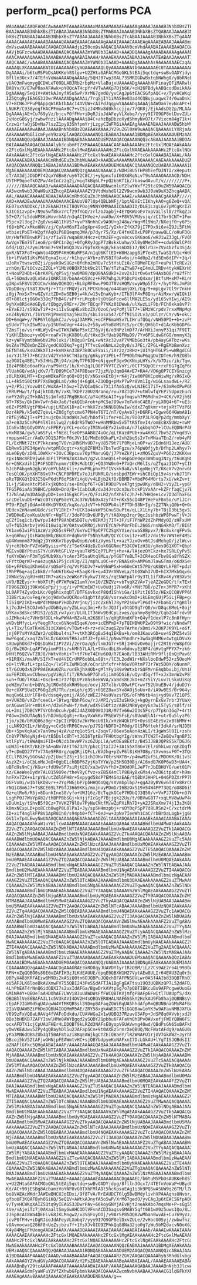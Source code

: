 # perform_pca() performs PCA

    WAoAAAACAAQFAQACAwAAAAMTAAAABAAAAxMAAAAMAAAAEAAAAAgABAAJAAAAB3NhbXBsZTEA
    BAAJAAAAB3NhbXBsZTIABAAJAAAAB3NhbXBsZTMABAAJAAAAB3NhbXBsZTQABAAJAAAAB3Nh
    bXBsZTUABAAJAAAAB3NhbXBsZTYABAAJAAAAB3NhbXBsZTcABAAJAAAAB3NhbXBsZTgAAAMN
    AAAACAAAAAEAAAABAAAAAQAAAAEAAAACAAAAAgAAAAIAAAACAAAEAgAAAAEABAAJAAAABmxl
    dmVscwAAABAAAAACAAQACQAAAAdjb250cm9sAAQACQAAAAV0cmVhdAAABAIAAAABAAQACQAA
    AAVjbGFzcwAAABAAAAABAAQACQAAAAZmYWN0b3IAAAD+AAADDQAAAAgAAAABAAAAAgAAAAEA
    AAACAAAAAQAAAAIAAAABAAAAAgAABAIAAAH/AAAAEAAAAAIABAAJAAAAATEABAAJAAAAATIA
    AAQCAAAC/wAAABAAAAABAAQACQAAAAZmYWN0b3IAAAD+AAAADgAAAAhAs9AAAAAAAECzqAAA
    AAAAQLXKAAAAAABAtOIAAAAAAECymQAAAAAAQLQyAAAAAABAtb0AAAAAAEC0TAAAAAAAAAAA
    DgAAAAi/b6tuMSPbDsAUKKeh8Slgv+U2ZHta6AFACMGoGKL5tEAj5qctdq+swBvGADYjdyg/
    8flln3Ocx7/4TEfnVoWaAAAADgAAAAg/5QHJ07wp38AL73SMRIGDwBxtqbNWhg0/y8bRNeEU
    yUAO3mFwqmygQCDWLeT09BLABJRb2rbpMz+VlaBujxUAAAAADgAAAAhAHFinayQFiMARwlCa
    BA8Yv/X/E7wP0axAFAwk+pYOQcATHcpYr4VTwAAKp7Djb6K/+oH26FBdykABQcodBoikAAAA
    DgAAAAg/5eQ1V+AWtkAJnyfA5o5wP/XrM67gedO/yvCAgJp6tEACSGfpAQC+v/TyvHCWKqXA
    IZ5Qtq9yIEAGS3JDwrPAAAAADgAAAAi/7rqSjIY1iMAS8eO3ad4CQBujuaqwx74/6waDnk3h
    V7+8CN6JPPuPQAppqW1KbIbAAcI4OVUW+cAIPdJqqywYAAAADgAAAAjAAWOan7evNcAPc+bs
    LNUKP/C938yeqfHACPFmuAxBC7+vCSizJ4MNv8d0khccjjo/7/QK0j/EjkAdsDG2p/MLAAAA
    DgAAAAjAE+Cu769yVz/bjcvP0fFHv+iDgRJioJdAFeyVLXobq7/yyy9I7O9GP8elDxvZULe/
    2vHocG0Syj/zwbwfnzilAAAADgAAAAi84C+ahzBpDbzoXydShmyNvO7t/7Vixcm84g71k+GR
    Crzw1rfaOjSDvNa7lszZ1py83ShfpmYrjLzgyCIWFR6iAAAEAgAAAAEABAAJAAAABW5hbWVz
    AAAAEAAAAAwABAAJAAAABnNhbXBsZQAEAAkAAAAJY29uZGl0aW9uAAQACQAAAAViYXRjaAAE
    AAkAAAAMbGlicmFyeV9zaXplAAQACQAAAANQQzEABAAJAAAAA1BDMgAEAAkAAAADUEMzAAQA
    CQAAAANQQzQABAAJAAAAA1BDNQAEAAkAAAADUEM2AAQACQAAAANQQzcABAAJAAAAA1BDOAAA
    BAIAAAABAAQACQAAAAlyb3cubmFtZXMAAAAQAAAACAAEAAkAAAAHc2FtcGxlMQAEAAkAAAAH
    c2FtcGxlMgAEAAkAAAAHc2FtcGxlMwAEAAkAAAAHc2FtcGxlNAAEAAkAAAAHc2FtcGxlNQAE
    AAkAAAAHc2FtcGxlNgAEAAkAAAAHc2FtcGxlNwAEAAkAAAAHc2FtcGxlOAAABAIAAAL/AAAA
    EAAAAAEABAAJAAAACmRhdGEuZnJhbWUAAAD+AAADEwAAAAMAAAAQAAAACAAEAAkAAAADUEMx
    AAQACQAAAANQQzIABAAJAAAAA1BDMwAEAAkAAAADUEM0AAQACQAAAANQQzUABAAJAAAAA1BD
    NgAEAAkAAAADUEM3AAQACQAAAANQQzgAAAAOAAAACD/NDHiBU5THP8hEefDJNTI/xHeputm5
    cT/AX3djJDbDP742qxYdBm8/uy6T2C8C/j+ySpnxfoI0OXdRqNLvT9sAAAAOAAAACD/NDHiB
    U5THP9qoeTkOZPw/4nInCz2g2j/migTkBq6LP+pQ2kbKT1k/7baswdAvuT/v////////P+//
    //////8AAAQCAAAD/wAAABAAAAADAAQACQAAABNwcmluY2lwYWxfY29tcG9uZW50AAQACQAA
    AA5wcm9wb3J0aW9uX3ZhcgAEAAkAAAAZY3VtdWxhdGl2ZV9wcm9wb3J0aW9uX3ZhcgAABAIA
    AAL/AAAAEAAAAAEABAAJAAAACmRhdGEuZnJhbWUAAAQCAAAE/wAAAA0AAAACgAAAAP////gA
    AAD+AAADEwAAAAUAAAAOAAAACEAUoV87lOp4QBLbNFj/1ptAEVEtIIKhykAO+g6ZeQ+vQA3B
    RE07xxVADDkC/1h2EkAHJtKIT8QVPOoj9NNYKMMAAAIOAAADID/DLE1LzgLGv7pMCgKrIZG/
    k3ICG1zvpD+/N9o5wf8kv7rCfZ9fYGO/zrlzGJapbj+4E7QKWUoEv7xpVaLlsl0/zYkqZJAb
    5T+Q7/fc5doWP8KiWxvrhAG/n3qACIHVez+/uwA9w/X+P8V5VMUysjq/zC17br9CNT+1Fmop
    P5pcv2l3og2+Zg0/ws481IHV57+yvPYNnhhCv9A9U+g248u/rWg+M19Wq7/NXejF0+y6P5yG
    f68+bPC/xMkoHNV/zj/CyAxM6xFIv8gXpr49odI/yIxkrZfKX79jI7PDx9i6v4I9Ji5FtWg/
    wtbieiPoET+W2gfYAqOiP6BQeqmq3WA/p7dyr7S/Xz/E4fnKE0xLP8PYpawwQLC/oHuFDQo9
    Ur/HWfHTBswKP71s/zf1w78/wqaBAU44cz+Qtm2EF+gvv8cxvGKGao6/wHJiwZ3JgL/FV0hQ
    AwVgv7Em7STieo8/pr6PC1n2gj+0fgRXyJgpP7zBskxUuhw/Xl8y0MeCNT++cdwSSWlCP4Uu
    Gfd/LQI/szymiMrmE7+VHlWGQXJVv79pfnXEHq8/kEas6DXE17/BKlrD3+ZVv4bzfx3SjAy/
    gxR/NTXFoT+qWmto4DQ9P4KHOKuMFSA/n1qU6KftED+W8Hzapg8iP7exELTwaSI/U1c+WdO8
    tb+lFVa6IiKsP6UEgnaIcuc/rh1hqvrAYb+z8VS8IfbAv6sj/n4d0p2/tdSEm6dIPr+3q/07
    uJoRv7twswz0Zji/pyek9wSUGz+0fdho2mROv7c5tYsUIi0/cTBMeFEXpT+euPalTcREv2Os
    zrhQm/E/tOCvzcZZQL+Y1MbV0BOXP3bk9c2llTW/tTzhaZYw87+qI4mULIRDv4tykHEXrHS/
    t+NouP2HDb+GbrKXPG/qP5vj/yw0MB8/dpQ8NASUkD+2xv2sIUrOv6xt94AxbQ8/ru2fFhSh
    dL+lGDmdvaQLv5AviORRl30/boAA+DSVcz+HFR7WhgJUP5DcPUxQ4xm/jBtfsM+xM7+KLn0S
    gINpv5F8VU2O1Cm/kkWyOQKQOj+BL8pRF0wuP9OJT0VsHQM/swyW9p5fZr+/hytP8iJmP8Qi
    VDpD0cy/tY8TJDvMjr+7TzrYMQVjv7LFPCKU6oq/o440amjOXL/Gg/9+mpLgv7Gl9r7nkHm/
    z0gj7nxSxT+wGZyYztZDv8w5EB0jw4k/w15vEnaKyb+/ITb3lP4vP8QnsrAiMxw/yWIQk1k9
    dT+80lctj06Ov33Oq7fhB4G/sPf+rLMcpb+ljOtGoFcov6llMA2LE5s/yd16SvYIwj/AI9oC
    9yhXv8R5eAoGEy6/tObgzy9REr+/2WrTBCqnP7VKz01DWwk/ulXwzLiF9b/FCh0xka8vP7sX
    +EYaEJI/sS92wTiP+z+i1IvSuqHEv8bzZX/OzoC/wqPcMjlET7+lEMzWCrpdv7rxxMNpMq6/
    xnZ4ky6DYL/IGYUYRjPmv8qnaj5HU3S/sbLiosxS47/Dff9I5I2Lv3/oDlzr/CY/vN+okCz9
    DD+6mqW+y/76P6YlGSpkCJa/vsgJ3AMPkj+oCFP6maWSv7LIHrufQGq/vNH50PI++b+zvF9a
    gSUdv7TckISwMJa/p1SUfmGVqr+44su2+58yv6YoBVMSYcS/prC9jQH6bT+d1AcKbhGDP64v
    7ZmsTjo/vsr+HLWjvD+wITWXJWNeP5xtZ76yVj6/o3NPzlmDf7/ArHXiJxnyP31qi7F9ITI/
    YiKHlEbboz+yvDQ+rnaFv7HjKX80luO/tHxd3kfUab98PNsD9/7Yv6PSLdwGfGO/mnmyX3pl
    kz+yWFVymtbNv6bV2Molxki/lh8qu0rEnL+wNtXc32vaP7VMBbGo3tA/pb4ayGATbz+wKs1J
    9sZAv7MZ0eDnZZ0/gedCXOIKq7+gdj7TfvcGv6NmLx2qOy0/sJPEi/ZPGL+RgEMbBonXvzjZ
    bEfNT4G/ksUZHkXT1z+knNXkn33BP3k0CuFVaii/iXr2z/zRHz+iUIYqHTGLP5+wWRgdCGk/
    io/YJ17El7+BC23cVd2Yv5X6CTH3pZg/g6kypY1PEL+ffP9DbTNuP6qgDvZDTeK/h9ZOB5u5
    az9GUIq4BEL7v5JHHiZRj94/xiHyT7P63D+oNjgyeF3gv9cKNopLHYs/k/b7Dzu/ib/Tqw/t
    I8z4P8bEo6oaFKa/nyP9vH3/lb/K+h2qJLO8P7VVTCZVnYi/0CT7SQpOEr+rxF6G7gZqP6n8
    VlUahGQ/wdAjcKv7/T/D09MCe7J4P8Bser7JjzM/pJqmD4A+E7+RA4/VOKgOP7CEYGnzcgQ/
    z0LRbXHLMT++ExpeWDkaP8nq6Q+QOj0/xNGsxkEtBj+rK4j7iw80P8KCpoWiwNg/sR6IxQ4q
    LL+4k5tG0QtKP7XsBWgBLaO/xHoj4+6gDL+Z1ODg+pMxP7wPr8Vm1Ig/wiGLsavdwL+/R2Ig
    y+2/P5ijYovwOtC/WoXA+lh5wz+lZVQCaQScv7X11fAm5zQ/wLNJEC17iT+/63mReXPwP6NE
    2RRUPHw/t/fp4jktDD/B/7xKLTKDP720UzNrano/rxu78ZIQ97+utWlwfqYEP75UpozEucW/
    nxFY2dty2T+k0AISs1mfv8J7RgBKAoC/aY4cMSeA1T+ypfmqswh7P6MdhvJ+4CK/vV2jh6BK
    9T+7K5v/QkIWv7wfn54xJa6/fekQIbArob+pMCSeJO9wv7mTwXoC4E8/ryLX0Q4+6T+uE3xm
    e6Z+P5MlVgtP9b4/upjLMZaK1D+aC+rhkX7zv3KNUDDNwIw/ddxZ7q0kmr+tejxRtTVzP6Bg
    Dzr4kPk/k5e0Z7qevL+Z86gfgtcmv67PN4eT67I/nT/QyAvb7j+D6RFL+Igwv664GWmA8IA/
    rBfEj9NZjT+sPt3nujcQv30adaKs7wO/h8of9lifer+mIJs/9U0zP3LROqPp2dg/mmbXyY1G
    a7+e83z5CnP6P4lXlnslwq2/s6drR5TWO7+wHnMMRbw5v5TtR5fmvI4/omEcBX5UWz+rwMYX
    1CoEv3NjGOyOVVc/sFPEP/pYCL+ocGcyIM3Nv6EYx2iwUsA/n7lqkbqhO7+lCUuEQDNrP4Pc
    vHxM83A/gw5/a6SFyL+f6EdLfseOP5AABUZ4uOc/qLtKazdPUb+xw4HXGl7bv5Z2Vvqd3Ve/
    rmppsm4Czr/AoD/DO1SJP9nF0cJVr1Q/MmEd6QkaPL+2xh2bqSsIv7nMNaaTEn2/rob4yRE1
    FL/EcMNt7ZtCP7kkzangTV0/n1HNSMvUD7+yU8579t7lP8MjeLnOP+w/2Edn6H1Jez/AUD7+
    EbRwv51PE34peVu/wtpMlOcgtr+xKg8ZFBM3v7bsTwdFgzu/x76pW0fjyb/Dfhp2LAhyv7eR
    aLe0EyQ/zD4L10WKkr+3UvC3Bpcuv70pfMaruGQ/j7PYeZkYjL+zMQSZguV+P6O2z2KKKwA/
    rpx1NBc8Rb9jw6E3EF1TP9KWZoX3AwY/qzvLDaeQ5L+ho6pGDe0qv38Wbug1Nzy/t6uKgNLy
    6r+QSKxUih12P4FSDD7nymm/tK9sMdbtDj+QD3YW0n0+P7xQrcM6lIs/qZTgaz31O7+yCIEc
    hJchP4bgmNJgh/W/oHYLbAEklj+/ewPRLphxP5fIVskk9a8/vNlgoNejYT/KKcX7v2nrv6En
    7esQlOK/pYXHT89x97+CNCP8PDFEv7oJiFUNRLO/snsbpd7EWr+shC0iOp15v4srvbJ71Fe/
    oRzTDKGQtD93I5QxP6dtP8dPShYiXgU/v4LBjb2kfD/BBMB7+MbdP64M0rts7xU/wkZv+tj6
    IL+j/S6veXtcP5KFxjkQhoi/se+BnOpf6T+GWlR9DUPVv47gtjpwUKy/dOH2+ViyZL+yp6VI
    TFG5P6iaAV39BHC/pkK0+DnU/D+lCabCuR/dv34JrcOcn3u/hckP1VxAAr+kZFrfaqCjv7BW
    f37NlnA/m1DAGqDyDD+1xe1bEgkCP5+/O/FzLR2/nfXh6TcJh7+h7HHQeeicv7D3dThxF6A/
    srcDelvuDb+FWzc0TsYqP6deYCJc37W/bk0xAzyf4T+nKx55cI48P7HeFxF8n5o/uYiJCrv9
    PT9rPZqTj0dAv46XWcDY0XO/kqXo/pJcVT+kFOXPbAslP7TDh98N+Ig/sZ2TNkjQ0b+Q+0dr
    UEdcv2nNavmUGdc/scTV1BHE+7+UCKIo4xkWP5CnuSBuPto/qLLX1Lny7b+TBjO3bL5gv52X
    JWBDHeE/oxKusUoNFr+NgFl//3doP8tDv6UPByY/tA8Xmp3rqr9qcJsshbzWP8PwwTjV+JO/
    qCZfIsq1cb/DwYpvI4dfP8AhDdSDBTu/v0ERMJj7IT+3F/iF7PhWP2dZhPMdyOI/zHFxUWV1
    uT+fQ53Arbvjv9SI16wiqJW/0AtvwORROj/NUYEYCNPHP8rFbEL266S/nsNG4kM3/T/BIENb
    YK1av6IwiPh1AzW/zjK65s9FH7/GxYwI79pOP7C2SgKYVie/swaS8Bpvx7/Bc8vkrqFPv5wa
    k+qGHhu/jOiBaOqBWb/B6OOYFdqNv9Ff5NhYRaM/QCYCCsvi1z+xMlz7dv19v7WNTeF4M5a/
    qG4Wvmnm879dq2jDYnKKv7bpyQwQnp6/o6tzVymsfL+xazYJzxOvv6tJsdMehgO/jzlWcvqA
    Vj+cHJbOnFVZv6WByiis+P6/zTSeKX4UzD/DokGGGNmcP53COWIzH3U/gXes961XOT+Qbp97
    MGEvv8BYPtusS7Y/uXVHtGFLVz+yauTkP5CqP7LPrj+hv+A/lAjezOYCkz+hx7SRLCyPv5XG
    foKYnDW/nP3mTgSMUb9Xs/YcAor3P5saUtqlMLs/pYG8TYoBLT+2CR4eoCFbv8Ga8fhSZXi/
    vFYttDqrW7+nu4zugKA1P5jcsVJg/ZI/mphLu0C+er/BNASxR+AMP6mJlawGTma/oKdXGeyj
    Gb+yFFUSqiKhv6GV/sQ5oFG/q/VsPSDJv7+wS9kWP5xHv6UeCWt57PU/qK8QrLkFBT+pdzUq
    tMhPP6q+agIzbk8/rfoU6fbKwz+K5agKrk+qv43VrXWVeLa/tb0XWhI7UD+hIX7MkbGqv6qF
    2XWNcSy/qXU+mNJTR7+aKzv2eWKoP7kykw71YEs/rqENWFpAlr9y3TL1ifXRv4KyYH3Xv5m/
    uV0/B2Eysr+rhbXTtPjdP7WPeW21umY/nv10/ZNZVz+vbTyqX2VAv7jeAZ2oGDC/tfxTExKO
    FD96GZOQj39Kv6GpPp/jjug/i+yPMEmEW7+Uv0uUj17Hv6R/+MNt7B8/pZTn+3MPR7+xKhEf
    bL9AP74ZyvQxLKc/0g6hixdqDT/DTFGsvkxdP8QdIShViGa/16PitI655z/HExQCO8VPP6Nc
    31BErLa/ovFeg/ejoj9dvOwUQCRov41gbYtAgGU/vorxwkcDmD+ikLEmg6UjP5iLjFBp+gc/
    li5iQP2IKb+wOPdTM0HaP7HObJVrjnU/jizcZxEhl78yYP2s6wPlP6dT+2Fba6O/iYgB1lRQ
    kj7oJU+lSCOJv67ydObB4ym/yZbLxqc3mj+Rr5rJQ3fjv5tGD9qTrQ0/wrD8qc6MeL+8oj9b
    UYKav3dSkcSM1SI/p52Lrw7yxr/UL8LIT36Wv9EdCpLzves/gahmy8gRWz/Cqb2G4frdv9Rr
    sJZMkc4/c7VHrBfDDL+kwPWHA+RZv4Ln2K8BYly/qXgRXndXFb+Q4yf1doxlP7cBn8fHyn+/
    wVDvbMfycL+yYeqgR7ccv6VNoyE5qeK/om+icEMPmD+7pTQIHBWUP2wD9Y9fwic/sNndwFNU
    yL+T1x/lGaTKv8G3iiCXWeG/vTOwt+d+rz+eVCzuqGZpv7Arhe/xDmi/k2OKPJK9YL+o6fJ/
    jnj0P7sMYAdZWr2/qO8bul4ni7+vtKh3RCgBv54qIEKBu+k/om8JKauvGD+uv4SZMZ54v58w
    mwP6goC/xaq7ZaTkLD/GAXm6fR6Jv4fJ2+fpkEI/pNwwYhndhr+3wdaqW4M6v4wtgLDVuXe/
    sXUwphOXd7+DQsDaWxIJP7ZVi/2erOa/g5/lnmJG7r+SRj1HHGvOv6ojjrC2Rt6/eW8pTGGa
    Gj/Bw26DnLqAP7WyiumP3ts/skMh57LA/L+9VkcdbL8kv6dmvyEz8F4/qHvtqPPYX7+zk6+F
    DHHlP6QZVwTZ0J8/hWtvVoKi+T+tf7HeT4EHv6OO/R7EAo0/lB33AHiRMr9flj8oQjPav6ST
    +91R9Xi/mvAM/SIfkT+eU4VICrUMP6obbLs88t+/lC3L2odW1r+NXslboEdwP52+zSOeoMc/
    oU+ltVRufL+tpsGZq+/lv5PiZuMH1qK/oCnrihfxfr+hh6uVORtmP73r7Wz5DBY/oNunmPJq
    tT/GCUQdxNZPP8AEKAuOZRu/urEkjhX4Qb+gMlYFy189v9WtxbrSQFM/nE4qbbvLbj/Un1Pz
    auFEP2OLwvCUhew/pgViHglfiT/BMdw6P7Ghv5jimXGDGiE/uQyrd5g/fT+xJx3mnW2vP8lE
    suh+fUO/lR8Ai+Oscb+KIrI7fQLUPz8hshekWVA/xaBds8EJkD+mZr5iY/Luv7LSkxUiKq0/
    peWZmy7xnb+bQVqJgtROv88okRH9bpe/ocvjJ87xlb/UO0wtPCrwv7S2UVuEBv4/jduDJY4Y
    0z+cUXP3UaECP6OgZzRJTRu/znLgh/g3Sj+01EZ8axSYv8AOj5oUo+0/iA9w8ES/0r964ysS
    muqGv6LiUrlF8+0/dssq4yqmij/AS6/zWEZJP4sUVazsfDS/oFhM6tb4aj+yd9Vv7Z1QP5IW
    m+VUH3O/vXZnfceeCL+l9twgrUbhP6cw/rJ/MPI/yiE3uSkKkj+kgOyrnExGv7nbr3YUaXy/
    orAGuwsSHr+mOiK+n/d3v6hwN+f/XwK/wdX9I5Otiz/ABRJNRWyqvy6s3w15TyS/sOlf/sEF
    oL+2mij7DBCVP7VrOhnOcuk/pdCJ4AZX0D98OJ1R/M7fv66w2I3s5Fs/p7Tpkn3Gq7+4rtRM
    PAGwv2mOUTAgNiS/hDJmSpQg8j+rAxyVxWkKv7MSEW7SFsE/s8UoWElA1r+utr0u5lyzP61V
    Ijo/y26/bRUQ06z0gr+2pCIcPQG3v2WrMecU0Ik/xHzW4QkIPD+0ysUE4EzSv2xBtbMMr+G/
    jcLNK9IKIL+/bhQgy+cCv5bYRP6Cmvw/pJ791fNDFD+2P0dg/OlSP6ftekf3dkA/srNJDBFJ
    Qb++5pvXqXaCv7an9mwj4zA/uzrq1otSrL+ZsqvT/06ev5oAon4zALI/tJgWnSl0IL+zshdg
    Cn8YP7NReyNjd+U/tB5Dslc8hT+tJ6I6TptBv7FHOtbqYIg/sWnvJTCW2T+ZeBQw7qnBP3ZO
    ktlFpYi/t8WAQmiFID+ONJdb3nvWP7xz6ZUpLlA/wtDEa8EXfz/B453JBBJQP8S5kTDGJ6g/
    uGW3i+6TKT/KEZF5A+oNv7AFIT623JY/pkcCjtxI27+3A155XT8Gv7El/GhkLwo/qEZDqfR6
    yT+cDmQD27Y7v77Ae9FRUrg/qqQRjiQFcL/BVJhg+pZvP6l8iKH7O8y/tXvvmsvF0T+3TQmq
    ECLlP8JKySGOsA2/pZjUocSZ3j+1Sc1chIOHv7OtrsNXTB+/p4mwM2uf5L/MDOKK/Oi1v5X1
    AszXZ+i/oCbLoMeJeD+0gbELchBBP6ZyjKoTYYW/p25H5O30Bj/AI6xdB7K0P6wD3+UA4+I/
    uBFd9s9nCj/KGu+cfdU9v5P7siRjtEO/xa3wGVvfhD+ZHOdORLJeP7rJbEBHUYG/uet01Pqe
    Xz/EAeWeeDydv7ALO159O9e/theVRyCfvz+xEB5X4nClP8KHyBxGMs4/wZO6itpaDr+h9mca
    hnFXv7ZX+x1rpY8/utZdl6PH8r+5xpygd58dP7EM4S4zEAE/tQBbVJHHPL+046PDZXrPP7bV
    DGFVx0i/w1bTEKDBvr++2YgPNGjbP7pbHHQOoQq/sXVmbplbp7+qgA2ByBV6v6T47v8RrC6/
    rNQiC8m6J7+7sBCE69L7P6fJ3669KKi/mxjnuyPDmD/I6BzOxS19v54W4PP73QQ/oU8D6i5+
    Oz+qtRo6/R5jv8DunkIne38/yfo+UWJ16z/BcTqzkGCeP7HDbQJ3Q50/v+VxPJ7IOb+n37Wj
    LsghP0J7WVYpX82/thBPPBbSGj+kHjjfIcGgP7Bjjgk22Uy/t/0BVwG8T7+xqLMV8wUwP4qD
    uDuUm1y/tShvB5f0Cz+7VVK279l8v7PyNuCNtfM/wZpPXiRh7D+yA2JSRoXmv74j13s3K88/
    k0mxNCxpLD+px8Ccb8wgP8L0lPaI+Jy/sp5H4mzpbj+rsOYDqP5pP7d8LRSn2+C/xctdrMWy
    ZD+xif4nglkFP8V1ApR8in0/s94pb0+fCT+0eJ+w+3pNv7IeeWh1CaC/rbBrDaLogb+jg6OV
    GV1lv7p4LEwyNwUAAAQCAAAAAQAEAAkAAAADZGltAAAADQAAAAIAAABkAAAACAAABAIAAAAB
    AAQACQAAAAhkaW1uYW1lcwAAABMAAAACAAAAEAAAAGQABAAJAAAABmdlbmU4MwAEAAkAAAAG
    Z2VuZTc2AAQACQAAAAZnZW5lNTIABAAJAAAABmdlbmUxNwAEAAkAAAAGZ2VuZTk1AAQACQAA
    AAZnZW5lMjAABAAJAAAABmdlbmUxNQAEAAkAAAAGZ2VuZTk4AAQACQAAAAZnZW5lNjAABAAJ
    AAAABWdlbmU0AAQACQAAAAZnZW5lNjkABAAJAAAABmdlbmU0MgAEAAkAAAAGZ2VuZTc5AAQA
    CQAAAAdnZW5lMTAwAAQACQAAAAZnZW5lNzcABAAJAAAABmdlbmUxMQAEAAkAAAAGZ2VuZTk0
    AAQACQAAAAZnZW5lNDcABAAJAAAABmdlbmU4OQAEAAkAAAAGZ2VuZTE5AAQACQAAAAZnZW5l
    NzEABAAJAAAABmdlbmU4NAAEAAkAAAAGZ2VuZTgyAAQACQAAAAZnZW5lMzEABAAJAAAABmdl
    bmU0MAAEAAkAAAAGZ2VuZTQ2AAQACQAAAAZnZW5lMjUABAAJAAAABmdlbmU0MQAEAAkAAAAF
    Z2VuZTkABAAJAAAABmdlbmUxNgAEAAkAAAAGZ2VuZTU5AAQACQAAAAZnZW5lNTEABAAJAAAA
    BmdlbmU2MwAEAAkAAAAFZ2VuZTEABAAJAAAABmdlbmU1NgAEAAkAAAAGZ2VuZTI4AAQACQAA
    AAZnZW5lMTIABAAJAAAABWdlbmU2AAQACQAAAAZnZW5lMjMABAAJAAAABmdlbmUzNgAEAAkA
    AAAGZ2VuZTI5AAQACQAAAAZnZW5lOTcABAAJAAAABmdlbmU3OAAEAAkAAAAGZ2VuZTMwAAQA
    CQAAAAZnZW5lMzkABAAJAAAABmdlbmU5NgAEAAkAAAAGZ2VuZTgwAAQACQAAAAZnZW5lNDgA
    BAAJAAAABmdlbmU1MAAEAAkAAAAGZ2VuZTY3AAQACQAAAAVnZW5lMgAEAAkAAAAGZ2VuZTk5
    AAQACQAAAAZnZW5lNjgABAAJAAAABmdlbmUyMQAEAAkAAAAGZ2VuZTY0AAQACQAAAAZnZW5l
    NTMABAAJAAAABmdlbmU5MwAEAAkAAAAGZ2VuZTkyAAQACQAAAAZnZW5lNjUABAAJAAAABmdl
    bmU5MAAEAAkAAAAGZ2VuZTY2AAQACQAAAAZnZW5lNTcABAAJAAAABmdlbmUzNQAEAAkAAAAG
    Z2VuZTg4AAQACQAAAAZnZW5lODEABAAJAAAABmdlbmU4NQAEAAkAAAAGZ2VuZTc1AAQACQAA
    AAZnZW5lNjEABAAJAAAABmdlbmUxNAAEAAkAAAAGZ2VuZTI3AAQACQAAAAZnZW5lNDUABAAJ
    AAAABmdlbmU0MwAEAAkAAAAGZ2VuZTQ0AAQACQAAAAVnZW5lNwAEAAkAAAAFZ2VuZTgABAAJ
    AAAABWdlbmUzAAQACQAAAAZnZW5lNTUABAAJAAAABmdlbmU4NwAEAAkAAAAGZ2VuZTYyAAQA
    CQAAAAZnZW5lMjYABAAJAAAABmdlbmUxMAAEAAkAAAAGZ2VuZTcyAAQACQAAAAZnZW5lMzgA
    BAAJAAAABmdlbmU1NAAEAAkAAAAGZ2VuZTcwAAQACQAAAAZnZW5lMjIABAAJAAAABmdlbmUz
    NwAEAAkAAAAGZ2VuZTc0AAQACQAAAAZnZW5lOTEABAAJAAAABmdlbmUyNAAEAAkAAAAGZ2Vu
    ZTE4AAQACQAAAAZnZW5lNDkABAAJAAAABmdlbmUzMwAEAAkAAAAGZ2VuZTg2AAQACQAAAAZn
    ZW5lNTgABAAJAAAABmdlbmUzNAAEAAkAAAAGZ2VuZTMyAAQACQAAAAZnZW5lNzMABAAJAAAA
    BmdlbmUxMwAEAAkAAAAFZ2VuZTUAAAAQAAAACAAEAAkAAAADUEMxAAQACQAAAANQQzIABAAJ
    AAAAA1BDMwAEAAkAAAADUEM0AAQACQAAAANQQzUABAAJAAAAA1BDNgAEAAkAAAADUEM3AAQA
    CQAAAANQQzgAAAD+AAACDgAAAGRAE3xRD8qyJUAVDY1yr1RzQBM/iLz2Cs9AE2ro4L9930AS
    RPN+nZgQQBO0s80E6oZAFIH3zJLKdEAUUE/dpqE0QBXW1H27VytAEw8ULIr64EAU3Zq0r5qM
    QBPyX483KRFAEzwBM9Di2kASiQ0tn6OJQBPuJQQxhBFAFPNSOVLwr0ASf4AIb83DQBTRhOIC
    oU5AFJLK6loeBkAVXmwFV755QBI243PeSSdAFTJA1BgFgEATtsu19Q3UQBKzQP7L52dAFD/h
    4LhPhEAT4rNnQ6idQBXI7s2uxIdAFGa/BgwDrkAVtpSg7o7pQBTIBKcuBs9AFPcgweUuoEAT
    GMiNR4Y+QBOeTaAHDOhAE7LWVi83uUAWDWsFfFWCQBTKVjmfgPBAFp6FwItlTUAUpfS/dXo5
    QBQBhlVe86BAFA3L1c5V3kAVI4DV2H4sQBQVER8HALNAE6SSkY2HckAU9Fb8haj0QBNBsVsm
    cEpAFJIGW0d5qUAVgwW4VfMKQBSsl39DmpBAFaqZOWiBgUAShhdAfpRmQBUNBnaGMxRAFBuu
    2IaVQUAWBZiPhDoDQBU4IOQMmM5AE/ZRY58xgkAWEDCT5iGGQBaw1oYK3w9AFavNMBJXFUAU
    V699zFxVQBaL0AVq4fVAFoDdkdu/CUAVWGa2x1wUQBQ37RzuvO5AFp+JdSP8q0AVvbjxd2OM
    QBe3bHBKD7ZAFYIswlHMe0AWYBgqd2ySQBY21pbbu6FAFaVnQhBPv0AVxefjFWDYQBW6FSip
    ocxAFDTX1cjCpUAUFHEr4LDDQBT9kLRZd3NAFsE0yopVGUAVwng40wd/QBdPsGN65xBAFkbB
    yOwVKEAUwv5ZPy4gQBayhDl5u2JAFapSCm+9t0AXEz5rmrXeQBUQ/NcFWatAFdg9/oAGU0AW
    yPa3MN6dQBSZUb3qT5BAF8tuzi8BqEAWjkgCTZEiQBaeY/lRZWRAFU1rjUV7GkAWZ+JyrhRA
    QBcoj5kV52tAFjwGHNjpFEAWmtvHC+sjQBYbdpyeKoNAFxnI7DcLGkAU+lYgTISJQBdsI17b
    aZNAFlGfkc5QHgAABAIAAAP/AAAAEAAAAGQABAAJAAAABmdlbmU4MwAEAAkAAAAGZ2VuZTc2
    AAQACQAAAAZnZW5lNTIABAAJAAAABmdlbmUxNwAEAAkAAAAGZ2VuZTk1AAQACQAAAAZnZW5l
    MjAABAAJAAAABmdlbmUxNQAEAAkAAAAGZ2VuZTk4AAQACQAAAAZnZW5lNjAABAAJAAAABWdl
    bmU0AAQACQAAAAZnZW5lNjkABAAJAAAABmdlbmU0MgAEAAkAAAAGZ2VuZTc5AAQACQAAAAdn
    ZW5lMTAwAAQACQAAAAZnZW5lNzcABAAJAAAABmdlbmUxMQAEAAkAAAAGZ2VuZTk0AAQACQAA
    AAZnZW5lNDcABAAJAAAABmdlbmU4OQAEAAkAAAAGZ2VuZTE5AAQACQAAAAZnZW5lNzEABAAJ
    AAAABmdlbmU4NAAEAAkAAAAGZ2VuZTgyAAQACQAAAAZnZW5lMzEABAAJAAAABmdlbmU0MAAE
    AAkAAAAGZ2VuZTQ2AAQACQAAAAZnZW5lMjUABAAJAAAABmdlbmU0MQAEAAkAAAAFZ2VuZTkA
    BAAJAAAABmdlbmUxNgAEAAkAAAAGZ2VuZTU5AAQACQAAAAZnZW5lNTEABAAJAAAABmdlbmU2
    MwAEAAkAAAAFZ2VuZTEABAAJAAAABmdlbmU1NgAEAAkAAAAGZ2VuZTI4AAQACQAAAAZnZW5l
    MTIABAAJAAAABWdlbmU2AAQACQAAAAZnZW5lMjMABAAJAAAABmdlbmUzNgAEAAkAAAAGZ2Vu
    ZTI5AAQACQAAAAZnZW5lOTcABAAJAAAABmdlbmU3OAAEAAkAAAAGZ2VuZTMwAAQACQAAAAZn
    ZW5lMzkABAAJAAAABmdlbmU5NgAEAAkAAAAGZ2VuZTgwAAQACQAAAAZnZW5lNDgABAAJAAAA
    BmdlbmU1MAAEAAkAAAAGZ2VuZTY3AAQACQAAAAVnZW5lMgAEAAkAAAAGZ2VuZTk5AAQACQAA
    AAZnZW5lNjgABAAJAAAABmdlbmUyMQAEAAkAAAAGZ2VuZTY0AAQACQAAAAZnZW5lNTMABAAJ
    AAAABmdlbmU5MwAEAAkAAAAGZ2VuZTkyAAQACQAAAAZnZW5lNjUABAAJAAAABmdlbmU5MAAE
    AAkAAAAGZ2VuZTY2AAQACQAAAAZnZW5lNTcABAAJAAAABmdlbmUzNQAEAAkAAAAGZ2VuZTg4
    AAQACQAAAAZnZW5lODEABAAJAAAABmdlbmU4NQAEAAkAAAAGZ2VuZTc1AAQACQAAAAZnZW5l
    NjEABAAJAAAABmdlbmUxNAAEAAkAAAAGZ2VuZTI3AAQACQAAAAZnZW5lNDUABAAJAAAABmdl
    bmU0MwAEAAkAAAAGZ2VuZTQ0AAQACQAAAAVnZW5lNwAEAAkAAAAFZ2VuZTgABAAJAAAABWdl
    bmUzAAQACQAAAAZnZW5lNTUABAAJAAAABmdlbmU4NwAEAAkAAAAGZ2VuZTYyAAQACQAAAAZn
    ZW5lMjYABAAJAAAABmdlbmUxMAAEAAkAAAAGZ2VuZTcyAAQACQAAAAZnZW5lMzgABAAJAAAA
    BmdlbmU1NAAEAAkAAAAGZ2VuZTcwAAQACQAAAAZnZW5lMjIABAAJAAAABmdlbmUzNwAEAAkA
    AAAGZ2VuZTc0AAQACQAAAAZnZW5lOTEABAAJAAAABmdlbmUyNAAEAAkAAAAGZ2VuZTE4AAQA
    CQAAAAZnZW5lNDkABAAJAAAABmdlbmUzMwAEAAkAAAAGZ2VuZTg2AAQACQAAAAZnZW5lNTgA
    BAAJAAAABmdlbmUzNAAEAAkAAAAGZ2VuZTMyAAQACQAAAAZnZW5lNzMABAAJAAAABmdlbmUx
    MwAEAAkAAAAFZ2VuZTUAAAD+AAAACgAAAAEAAAAAAAACDgAAAEC/b6tuMSPbDsAUKKeh8Slg
    v+U2ZHta6AFACMGoGKL5tEAj5qctdq+swBvGADYjdyg/8flln3Ocx7/4TEfnVoWaP+UBydO8
    Kd/AC+90jESBg8AcbamzVoYNP8vG0TXhFMlADt5hcKpsoEAg1i3k9PQSwASUW9q26TM/lZWg
    bo8VAEAcWKdrJAWIwBHCUJoEDxi/9f8TvA/RrEAUDCT6lg5BwBMdylivhVPAAAqnsONvor/6
    gfboUF3KQAFByh0GiKQ/5eQ1V+AWtkAJnyfA5o5wP/XrM67gedO/yvCAgJp6tEACSGfpAQC+
    v/TyvHCWKqXAIZ5Qtq9yIEAGS3JDwrPAv+66koyGNYjAEvHjt2neAkAbo7mqsMe+P+sGg55N
    4Ve/vAjeiTz7j0AKaaltSmyGwAHCODlVFvnACD3SaqssGMABY5qft681wA9z5uws1Qo/8L3f
    zJ6p8cAI8Wa4DEELv68JKLMngw2/x3SSFxyOOj/v9ArSP8SOQB2wMban8wvAE+Cu769yVz/b
    jcvP0fFHv+iDgRJioJdAFeyVLXobq7/yyy9I7O9GP8elDxvZULe/2vHocG0Syj/zwbwfnzil
    vOAvmocwaQ286F8nUoZsjbzu7f+1YsXJvOIO9ZPhkQq88Na32jo0g7zWu5bM2dacvN0oX6Zm
    K4y84MgiFhUeogAABAIAAAX/AAAADQAAAAIAAAAIAAAACAAABAIAAAb/AAAAEwAAAAIAAAAQ
    AAAACAAEAAkAAAAHc2FtcGxlMQAEAAkAAAAHc2FtcGxlMgAEAAkAAAAHc2FtcGxlMwAEAAkA
    AAAHc2FtcGxlNAAEAAkAAAAHc2FtcGxlNQAEAAkAAAAHc2FtcGxlNgAEAAkAAAAHc2FtcGxl
    NwAEAAkAAAAHc2FtcGxlOAAAABAAAAAIAAQACQAAAANQQzEABAAJAAAAA1BDMgAEAAkAAAAD
    UEMzAAQACQAAAANQQzQABAAJAAAAA1BDNQAEAAkAAAADUEM2AAQACQAAAANQQzcABAAJAAAA
    A1BDOAAAAP4AAAQCAAAD/wAAABAAAAAFAAQACQAAAARzZGV2AAQACQAAAAhyb3RhdGlvbgAE
    AAkAAAAGY2VudGVyAAQACQAAAAVzY2FsZQAEAAkAAAABeAAABAIAAAL/AAAAEAAAAAEABAAJ
    AAAABnByY29tcAAAAP4AAAATAAAAAAAABAIAAAP/AAAAEAAAAAQABAAJAAAABnNjb3JlcwAE
    AAkAAAASdmFyaWFuY2VfZXhwbGFpbmVkAAQACQAAAAZwcmNvbXAABAAJAAAACG1ldGFkYXRh
    AAAEAgAAAv8AAAAQAAAAAQAEAAkAAAADUENBAAAA/g==

